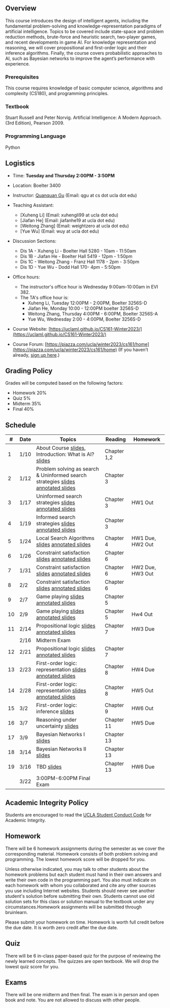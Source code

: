 
## Overview
This course introduces the design of intelligent agents, including the fundamental problem-solving and knowledge-representation paradigms of artificial intelligence. Topics to be covered include state-space and problem reduction methods, brute-force and heuristic search, two-player games, and recent developments in game AI. For knowledge representation and reasoning, we will cover propositional and first-order logic and their inference algorithms. Finally, the course covers probabilistic approaches to AI, such as Bayesian networks to improve the agent’s performance with experience.

### Prerequisites
This course requires knowledge of basic computer science, algorithms and complexity (CS180), and programming principles.
### Textbook

Stuart Russell and Peter Norvig. Artificial Intelligence: A Modern Approach. (3rd Edition), Pearson 2009.

### Programming Language
Python

## Logistics
<!--University of California, Los Angeles  -->
- Time: **Tuesday and Thursday 2:00PM - 3:50PM**
- Location: Boelter 3400  
- Instructor: [Quanquan Gu](http://web.cs.ucla.edu/~qgu/) (Email: qgu at cs dot ucla dot edu)   
- Teaching Assistant: 
    - [Xuheng Li] (Email: xuhengli99 at ucla dot edu)
    - [Jiafan He] (Email: jiafanhe19 at ucla dot edu)
    - [Weitong Zhang] (Email: weightzero at ucla dot edu)
    - [Yue Wu] (Email: wuy at ucla dot edu) 
    
- Discussion Sections:
	 - Dis 1A - Xuheng Li - Boelter Hall 5280 - 10am - 11:50am
	 - Dis 1B - Jiafan He - Boelter Hall 5419 - 12pm - 1:50pm
	 - Dis 1C - Weitong Zhang - Franz Hall 1178 - 2pm - 3:50pm
	 - Dis 1D - Yue Wu - Dodd Hall 170- 4pm - 5:50pm



    
- Office hours: 
    - The instructor's office hour is Wednesday 9:00am-10:00am in EVI 382. 
    - The TA's office hour is: 
        - Xuheng Li, Tuesday 12:00PM - 2:00PM, Boelter 3256S-D 
        - Jiafan He, Monday 10:00 - 12:00PM boelter 3256S-D 
        - Weitong Zhang, Thursday 4:00PM - 6:00PM, Boelter 3256S-A 
        - Yue Wu, Wednesday 2:00 - 4:00PM, Boelter 3256S-D
                
- Course Website: [https://uclaml.github.io/CS161-Winter2023/](https://uclaml.github.io/CS161-Winter2023/)
- Course Forum: [https://piazza.com/ucla/winter2023/cs161/home](https://piazza.com/ucla/winter2023/cs161/home)
(If you haven’t already, [sign up here](https://piazza.com/ucla/winter2023/cs161).)






## Grading Policy
 
Grades will be computed based on the following factors:

- Homework 20%
- Quiz 5%
- Midterm 35%
- Final 40%

## Schedule

| #  | Date  | Topics  |  Reading | Homework  |
|---|---|---|---|---|
| 1  | 1/10  |  About Course [slides](https://www.dropbox.com/s/co567rteom25kxd/Lecture0.pdf?dl=0), Introduction: What is AI? [slides](https://www.dropbox.com/s/71rgvyrfp9dgb7a/Lecture1.pdf?dl=0) |  Chapter 1,2 |   |
| 2 | 1/12 | Problem solving as search & Uninformed search strategies [slides](https://www.dropbox.com/s/bu5u9pvylljla5b/Lecture2.pdf?dl=0) [annotated slides](https://www.dropbox.com/s/dw1br931tpqefeg/Lecture2_annotated.pdf?dl=0) | Chapter 3 | |
| 3 | 1/17 | Uninformed search strategies [slides](https://www.dropbox.com/s/7rjsh7lytq7tdhj/Lecture3.pdf?dl=0) [annotated slides](https://www.dropbox.com/s/5h82k731ben4cvi/Lecture3_annotated.pdf?dl=0)| Chapter 3 | HW1 Out |
| 4 | 1/19 | Informed search strategies [slides](https://www.dropbox.com/s/bji1ofmklhb21um/Lecture4.pdf?dl=0) [annotated slides](https://www.dropbox.com/s/od0eeks6wjcne5j/Lecture4_annotated.pdf?dl=0)| Chapter 3 |  |
| 5 | 1/24 | Local Search Algorithms [slides](https://www.dropbox.com/s/ao22oiqeuza4v0y/Lecture5.pdf?dl=0) [annotated slides](https://www.dropbox.com/s/ldwx2eb2bfkzm51/Lecture5_annotated.pdf?dl=0) | Chapter 4 | HW1 Due, HW2 Out|
| 6 | 1/26 | Constraint satisfaction [slides](https://www.dropbox.com/s/kijf8p1lkg934tx/Lecture6.pdf?dl=0) [annotated slides](https://www.dropbox.com/s/y8b16mv1gatcs4q/Lecture6_annotated.pdf?dl=0) | Chapter 6 | |
| 7 | 1/31 | Constraint satisfaction [slides](https://www.dropbox.com/s/kijf8p1lkg934tx/Lecture6.pdf?dl=0) [annotated slides](https://www.dropbox.com/s/y8b16mv1gatcs4q/Lecture6_annotated.pdf?dl=0) | Chapter 6 | HW2 Due, HW3 Out|
| 8 | 2/2 | Constraint satisfaction [slides](https://www.dropbox.com/s/kijf8p1lkg934tx/Lecture6.pdf?dl=0) [annotated slides](https://www.dropbox.com/s/y8b16mv1gatcs4q/Lecture6_annotated.pdf?dl=0) | Chapter 6 | |
| 9 | 2/7 | Game playing [slides](https://www.dropbox.com/s/4xk6cmah4v4uprf/Lecture7.pdf?dl=0) [annotated slides](https://www.dropbox.com/s/xuf29vj18o3ur2y/Lecture7%20annotated.pdf?dl=0) | Chapter 5 |  |
| 10 | 2/9 | Game playing [slides](https://www.dropbox.com/s/4xk6cmah4v4uprf/Lecture7.pdf?dl=0) [annotated slides](https://www.dropbox.com/s/xuf29vj18o3ur2y/Lecture7%20annotated.pdf?dl=0)| Chapter 5 | Hw4 Out |
| 11 | 2/14 | Propositional logic [slides](https://www.dropbox.com/s/2je9sdo3ylfi2sz/Lecture8.pdf?dl=0) [annotated slides](https://www.dropbox.com/s/mp1aqdap2ebrpkd/Lecture8_annotated.pdf?dl=0) | Chapter 7 | HW3 Due |
|  | 2/16 | Midterm Exam | | |
| 12 | 2/21 | Propositional logic [slides](https://www.dropbox.com/s/2je9sdo3ylfi2sz/Lecture8.pdf?dl=0) [annotated slides](https://www.dropbox.com/s/mp1aqdap2ebrpkd/Lecture8_annotated.pdf?dl=0) | Chapter 7 |  |
| 13 | 2/23 | First-order logic: representation [slides](https://www.dropbox.com/s/lb58bkbkp7w1toa/Lecture9.pdf?dl=0) [annotated slides](https://www.dropbox.com/s/rxw3eollomt502j/Lecture9_annotated.pdf?dl=0) | Chapter 8 | HW4 Due |
| 14 | 2/28 | First-order logic: representation [slides](https://www.dropbox.com/s/lb58bkbkp7w1toa/Lecture9.pdf?dl=0) [annotated slides](https://www.dropbox.com/s/rxw3eollomt502j/Lecture9_annotated.pdf?dl=0) | Chapter 8 | HW5 Out |
| 15 | 3/2 |  First-order logic: inference [slides](https://www.dropbox.com/s/ohytnwu6b9l2wj9/Lecture10.pdf?dl=0) | Chapter 9 |  HW6 Out|
| 16 | 3/7 | Reasoning under uncertainty  [slides](https://www.dropbox.com/s/m3p7cgcmkmpqvrg/Lecture11.pdf?dl=0) | Chapter 11 | HW5 Due |
| 17 | 3/9 |  Bayesian Networks I [slides]() | Chapter 13 |   |
| 18 | 3/14 | Bayesian Networks II [slides]() | Chapter 13 | |
| 19 | 3/16 | TBD [slides]() | Chapter 13 | HW6 Due |
|  | 3/22 | 3:00PM-6:00PM Final Exam | |  |

## Academic Integrity Policy
Students are encouraged to read the [UCLA Student Conduct Code](https://www.deanofstudents.ucla.edu/Individual-Student-Code) for Academic Integrity. 

## Homework
There will be 6 homework assignments during the semester as we cover the corresponding material. Homework consists of both problem solving and programming. The lowest homework score will be dropped for you.

Unless otherwise indicated, you may talk to other students about the homework problems but each student must hand in their own answers and write their own code in the programming part. You also must indicate on each homework with whom you collaborated and cite any other sources you use including Internet websites. Students should never see another student's solution before submitting their own. Students cannot use old solution sets for this class or solution manual to the textbook under any circumstances.Homework assignments will be submitted through bruinlearn. 

Please submit your homework on time. Homework is worth full credit before the due date. It is worth zero credit after the due date.

## Quiz

There will be 6 in-class paper-based quiz for the purpose of reviewing the newly learned concepts. The quizzes are open textbook. We will drop the lowest quiz score for you.

## Exams

There will be one midterm and then final. The exam is in person and open book and note. You are not allowed to discuss with other people.
